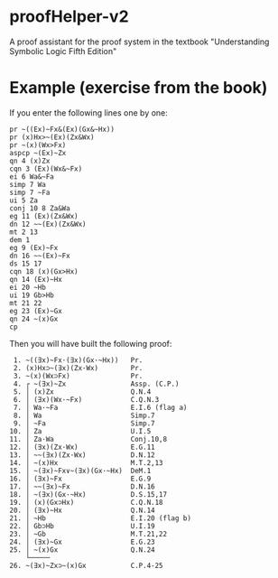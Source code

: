 # proofHelper-v2
A proof assistant for the proof system in the textbook "Understanding Symbolic Logic Fifth Edition"

# Example (exercise from the book)
If you enter the following lines one by one: 
```
pr ~((Ex)~Fx&(Ex)(Gx&~Hx))
pr (x)Hx>~(Ex)(Zx&Wx)
pr ~(x)(Wx>Fx)
aspcp ~(Ex)~Zx
qn 4 (x)Zx
cqn 3 (Ex)(Wx&~Fx)
ei 6 Wa&~Fa
simp 7 Wa
simp 7 ~Fa
ui 5 Za
conj 10 8 Za&Wa
eg 11 (Ex)(Zx&Wx)
dn 12 ~~(Ex)(Zx&Wx)
mt 2 13
dem 1
eg 9 (Ex)~Fx
dn 16 ~~(Ex)~Fx
ds 15 17
cqn 18 (x)(Gx>Hx)
qn 14 (Ex)~Hx
ei 20 ~Hb
ui 19 Gb>Hb
mt 21 22
eg 23 (Ex)~Gx
qn 24 ~(x)Gx
cp
```

Then you will have built the following proof:
```
 1. ~((∃x)~Fx·(∃x)(Gx·~Hx))   Pr.
 2. (x)Hx⊃~(∃x)(Zx·Wx)        Pr.
 3. ~(x)(Wx⊃Fx)               Pr.
 4. ┌ ~(∃x)~Zx                Assp. (C.P.)
 5. │ (x)Zx                   Q.N.4
 6. │ (∃x)(Wx·~Fx)            C.Q.N.3
 7. │ Wa·~Fa                  E.I.6 (flag a)
 8. │ Wa                      Simp.7
 9. │ ~Fa                     Simp.7
10. │ Za                      U.I.5
11. │ Za·Wa                   Conj.10,8
12. │ (∃x)(Zx·Wx)             E.G.11
13. │ ~~(∃x)(Zx·Wx)           D.N.12
14. │ ~(x)Hx                  M.T.2,13
15. │ ~(∃x)~Fx∨~(∃x)(Gx·~Hx)  DeM.1
16. │ (∃x)~Fx                 E.G.9
17. │ ~~(∃x)~Fx               D.N.16
18. │ ~(∃x)(Gx·~Hx)           D.S.15,17
19. │ (x)(Gx⊃Hx)              C.Q.N.18
20. │ (∃x)~Hx                 Q.N.14
21. │ ~Hb                     E.I.20 (flag b)
22. │ Gb⊃Hb                   U.I.19
23. │ ~Gb                     M.T.21,22
24. │ (∃x)~Gx                 E.G.23
25. │ ~(x)Gx                  Q.N.24
    └─────                    
26. ~(∃x)~Zx⊃~(x)Gx           C.P.4-25
```
